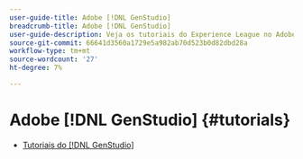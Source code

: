 ```yaml
---
user-guide-title: Adobe [!DNL GenStudio]
breadcrumb-title: Adobe [!DNL GenStudio]
user-guide-description: Veja os tutoriais do Experience League no Adobe [!DNL GenStudio], uma solução completa para acelerar e simplificar sua cadeia de fornecimento de conteúdo com IA gerativa e automação inteligente.
source-git-commit: 66641d3560a1729e5a982ab70d523b0d82dbd28a
workflow-type: tm+mt
source-wordcount: '27'
ht-degree: 7%

---
```



# Adobe [!DNL GenStudio] {#tutorials}

+ [Tutoriais do [!DNL GenStudio]](introduction.md)
